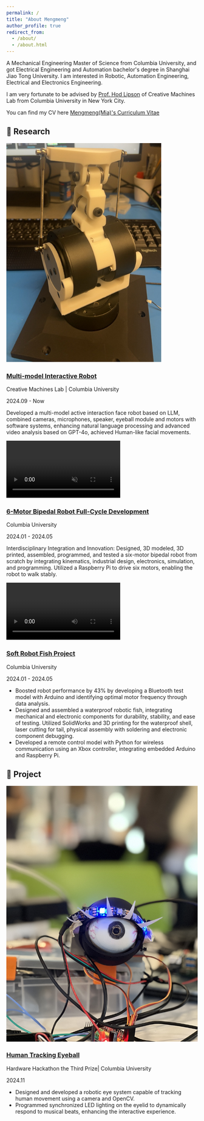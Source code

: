 ```yaml
---
permalink: /
title: "About Mengmeng"
author_profile: true
redirect_from: 
  - /about/
  - /about.html
---
```


A Mechanical Engineering Master of Science from Columbia University, and got Electrical Engineering and Automation bachelor's degree in Shanghai Jiao Tong University. I am interested in Robotic, Automation Engineering, Electrical and Electronics Engineering.

I am very fortunate to be advised by [Prof. Hod Lipson](https://www.hodlipson.com/) of Creative Machines Lab from Columbia University in New York City.

You can find my CV here [Mengmeng(Mia)'s Curriculum Vitae](../assets/MengmengWang_Resume.pdf)

## 🦾 Research

<div class="project">
    <div class="project-container">
        <img src="images/robotneck.png" alt="Project Image" class="project-image">
        <div class="project-details">
            <h3><a href="Project/multi_model_robot.html" class="project-link">Multi-model Interactive Robot</a></h3>
            <p class="project-lab">Creative Machines Lab | Columbia University</p>
            <p class="project-date">2024.09 - Now</p>
            <p>Developed a multi-model active interaction face robot based on LLM, combined cameras, microphones, speaker, eyeball module and motors with software systems, enhancing natural language processing and advanced video analysis based on GPT-4o, achieved Human-like facial movements.</p>
        </div>
    </div>
</div>

<div class="project">
    <div class="project-container">
        <video autoplay loop muted class="project-video">
            <source src="images/Robotstudio_dancing.mp4" type="video/mp4">
        </video>
        <div class="project-details">
            <h3><a href="Project/robot_studio.html" class="project-link">6-Motor Bipedal Robot Full-Cycle Development</a></h3>
            <p class="project-lab">Columbia University</p>
            <p class="project-date">2024.01 - 2024.05</p>
            <p>Interdisciplinary Integration and Innovation: Designed, 3D modeled, 3D printed, assembled, programmed, and tested a six-motor bipedal robot from scratch by integrating kinematics, industrial design, electronics, simulation, and programming. Utilized a Raspberry Pi to drive six motors, enabling the robot to walk stably.</p>
        </div>
    </div>
</div>
<div class="project">
    <div class="project-container">
        <video controls class="project-video">
            <source src="images/Robotstudio_dancing.mp4" type="video/mp4">
            Your browser does not support the video tag.
        </video>
        <div class="project-details">
            <h3><a href="Project/robot_studio.html" class="project-link">Soft Robot Fish Project</a></h3>
            <p class="project-lab">Columbia University</p>
            <p class="project-date">2024.01 - 2024.05</p>
            <ul>
              <li>Boosted robot performance by 43% by developing a Bluetooth test model with Arduino and identifying optimal motor frequency through data analysis.</li>
              <li>Designed and assembled a waterproof robotic fish, integrating mechanical and electronic components for durability, stability, and ease of testing. Utilized SolidWorks and 3D printing for the waterproof shell, laser cutting for tail, physical assembly with soldering and electronic component debugging.</li>
              <li>Developed a remote control model with Python for wireless communication using an Xbox controller, integrating embedded Arduino and Raspberry Pi.</li> 
            </ul>
        </div>
    </div>
</div>

## 🦾 Project
<div class="project">
    <div class="project-container">
        <img src="images/Eyeball.jpg" alt="Project Image" class="project-image">
        <div class="project-details">
            <h3><a href="Project/multi_model_robot.html" class="project-link">Human Tracking Eyeball </a></h3>
            <p class="project-lab">Hardware Hackathon the Third Prize| Columbia University</p>
            <p class="project-date">2024.11</p>
            <ul>
              <li>Designed and developed a robotic eye system capable of tracking human movement using a camera and OpenCV.</li>  
              <li>Programmed synchronized LED lighting on the eyelid to dynamically respond to musical beats, enhancing the interactive experience.</li>
            </ul>
        </div>
    </div>
</div>
